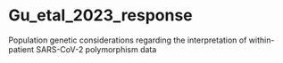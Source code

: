 # Gu_etal_2023_response
Population genetic considerations regarding the interpretation of within-patient SARS-CoV-2 polymorphism data
